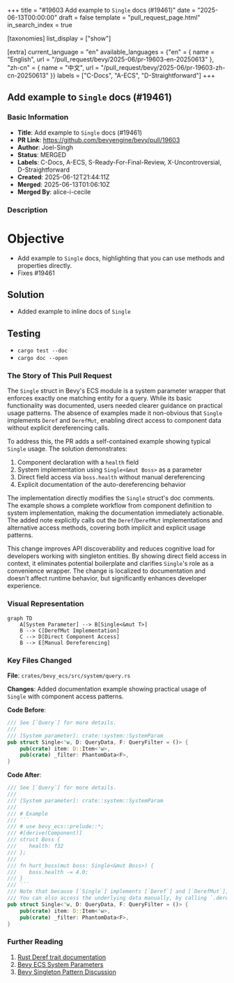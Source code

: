 +++
title = "#19603 Add example to `Single` docs (#19461)"
date = "2025-06-13T00:00:00"
draft = false
template = "pull_request_page.html"
in_search_index = true

[taxonomies]
list_display = ["show"]

[extra]
current_language = "en"
available_languages = {"en" = { name = "English", url = "/pull_request/bevy/2025-06/pr-19603-en-20250613" }, "zh-cn" = { name = "中文", url = "/pull_request/bevy/2025-06/pr-19603-zh-cn-20250613" }}
labels = ["C-Docs", "A-ECS", "D-Straightforward"]
+++

## Add example to `Single` docs (#19461)

### Basic Information
- **Title**: Add example to `Single` docs (#19461)
- **PR Link**: https://github.com/bevyengine/bevy/pull/19603
- **Author**: Joel-Singh
- **Status**: MERGED
- **Labels**: C-Docs, A-ECS, S-Ready-For-Final-Review, X-Uncontroversial, D-Straightforward
- **Created**: 2025-06-12T21:44:11Z
- **Merged**: 2025-06-13T01:06:10Z
- **Merged By**: alice-i-cecile

### Description
# Objective
- Add example to `Single` docs, highlighting that you can use methods and properties directly.
- Fixes #19461

## Solution
- Added example to inline docs of `Single`

## Testing
- `cargo test --doc`
- `cargo doc --open`

### The Story of This Pull Request
The `Single` struct in Bevy's ECS module is a system parameter wrapper that enforces exactly one matching entity for a query. While its basic functionality was documented, users needed clearer guidance on practical usage patterns. The absence of examples made it non-obvious that `Single` implements `Deref` and `DerefMut`, enabling direct access to component data without explicit dereferencing calls.

To address this, the PR adds a self-contained example showing typical `Single` usage. The solution demonstrates:
1. Component declaration with a `health` field
2. System implementation using `Single<&mut Boss>` as a parameter
3. Direct field access via `boss.health` without manual dereferencing
4. Explicit documentation of the auto-dereferencing behavior

The implementation directly modifies the `Single` struct's doc comments. The example shows a complete workflow from component definition to system implementation, making the documentation immediately actionable. The added note explicitly calls out the `Deref`/`DerefMut` implementations and alternative access methods, covering both implicit and explicit usage patterns.

This change improves API discoverability and reduces cognitive load for developers working with singleton entities. By showing direct field access in context, it eliminates potential boilerplate and clarifies `Single`'s role as a convenience wrapper. The change is localized to documentation and doesn't affect runtime behavior, but significantly enhances developer experience.

### Visual Representation
```mermaid
graph TD
    A[System Parameter] --> B[Single<&mut T>]
    B --> C[DerefMut Implementation]
    C --> D[Direct Component Access]
    B --> E[Manual Dereferencing]
```

### Key Files Changed
**File**: `crates/bevy_ecs/src/system/query.rs`

**Changes**: Added documentation example showing practical usage of `Single` with component access patterns.

**Code Before**:
```rust
/// See [`Query`] for more details.
///
/// [System parameter]: crate::system::SystemParam
pub struct Single<'w, D: QueryData, F: QueryFilter = ()> {
    pub(crate) item: D::Item<'w>,
    pub(crate) _filter: PhantomData<F>,
}
```

**Code After**:
```rust
/// See [`Query`] for more details.
///
/// [System parameter]: crate::system::SystemParam
///
/// # Example
/// ```
/// # use bevy_ecs::prelude::*;
/// #[derive(Component)]
/// struct Boss {
///    health: f32
/// };
///
/// fn hurt_boss(mut boss: Single<&mut Boss>) {
///    boss.health -= 4.0;
/// }
/// ```
/// Note that because [`Single`] implements [`Deref`] and [`DerefMut`], methods and fields like `health` can be accessed directly.
/// You can also access the underlying data manually, by calling `.deref`/`.deref_mut`, or by using the `*` operator.
pub struct Single<'w, D: QueryData, F: QueryFilter = ()> {
    pub(crate) item: D::Item<'w>,
    pub(crate) _filter: PhantomData<F>,
}
```

### Further Reading
1. [Rust Deref trait documentation](https://doc.rust-lang.org/std/ops/trait.Deref.html)
2. [Bevy ECS System Parameters](https://docs.rs/bevy_ecs/latest/bevy_ecs/system/trait.SystemParam.html)
3. [Bevy Singleton Pattern Discussion](https://github.com/bevyengine/bevy/discussions/19461)